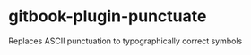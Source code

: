 gitbook-plugin-punctuate
========================

Replaces ASCII punctuation to typographically correct symbols
